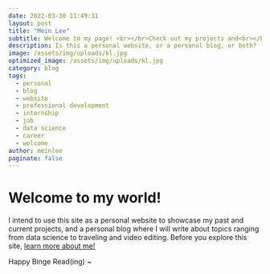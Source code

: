 ```yaml
---
date: 2022-03-30 11:49:31
layout: post
title: "Mein Lee"
subtitle: Welcome to my page! <br></br>Check out my projects and<br></br>read my blog posts below.
description: Is this a personal website, or a personal blog, or both?
image: /assets/img/uploads/kl.jpg
optimized_image: /assets/img/uploads/kl.jpg
category: blog
tags: 
  - personal
  - blog
  - website
  - professional development
  - internship
  - job
  - data science
  - career
  - welcome
author: meinlee
paginate: false
---
```


# Welcome to my world!

I intend to use this site as a personal website to showcase my past and current projects, and a personal blog where I will write about topics ranging from data science to traveling and video editing. Before you explore this site, <a href="https://meinlee.netlify.app/about/"> learn more about me!</a>

Happy Binge Read(ing) ~
